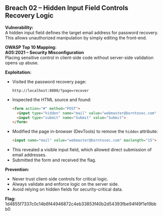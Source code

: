 ## Breach 02 – Hidden Input Field Controls Recovery Logic

**Vulnerability:**  
A hidden input field defines the target email address for password recovery. This allows unauthorized manipulation by simply editing the front-end.

**OWASP Top 10 Mapping:**  
**A05:2021 – Security Misconfiguration**  
Placing sensitive control in client-side code without server-side validation opens up abuse.

**Exploitation:**  
- Visited the password recovery page:
  ```
  http://localhost:8080/?page=recover
  ```
- Inspected the HTML source and found:
  ```html
  <form action="#" method="POST">
    <input type="hidden" name="mail" value="webmaster@borntosec.com" maxlength="15">
    <input type="submit" name="Submit" value="Submit">
  </form>
  ```
- Modified the page in-browser (DevTools) to remove the `hidden` attribute:
  ```html
  <input name="mail" value="webmaster@borntosec.com" maxlength="15">
  ```
- This revealed a visible input field, which allowed direct submission of email addresses.
- Submitted the form and received the flag.

**Prevention:**  
- Never trust client-side controls for critical logic.
- Always validate and enforce logic on the server side.
- Avoid relying on hidden fields for security-critical data.

**Flag:**  
1d4855f7337c0c14b6f44946872c4eb33853f40b2d54393fbe94f49f1e19bbb0
